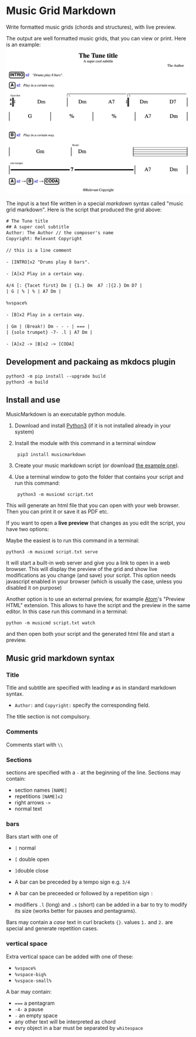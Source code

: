 # Music Grid Markdown
Write formatted music grids (chords and structures), with live preview.

The output are well formatted music grids, that you can view or print. Here is an example:
![](agrid.jpg)

The input is a text file written in a special *markdown* syntax called "music grid markdown". Here is the script that produced the grid above:

```
# The Tune title
## A super cool subtitle
Author: The Author // the composer's name
Copyright: Relevant Copyright

// this is a line comment

- [INTRO]x2 "Drums play 8 bars".

- [A]x2 Play in a certain way.

4/4 [: {Tacet first} Dm | {1.} Dm  A7 :]{2.} Dm D7 |
| G | % | % | A7 Dm |

%vspace%

- [B]x2 Play in a certain way.

| Gm | (Break!) Dm - - - | === |
| {solo trumpet} -7- .l | A7 Dm |

- [A]x2 -> [B]x2 -> [CODA]
```

## Development and packaing as mkdocs plugin

	python3 -m pip install --upgrade build
	python3 -m build	

## Install and use

MusicMarkdown is an executable python module.

1. Download and install [Python3](https://www.python.org/downloads/) (if it is not installed already in your system)

2. Install the module with this command in a terminal window


		pip3 install musicmarkdown

3. Create your music markdown script (or download [the example one](script.txt)).

4. Use a terminal window to goto the folder that contains your script and run this command:

		python3 -m musicmd script.txt

This will generate an html file that you can open with your web browser. Then you can print it or save it as PDF etc.

If you want to open a **live preview** that changes as you edit the script, you have two options:

Maybe the easiest is to run this command in a terminal:

	python3 -m musicmd script.txt serve

It will start a built-in web server and give you a link to open in a web browser. This will display the preview of the grid and show live modifications as you change (and save) your script. This option needs javascript enabled in your browser (which is usually the case, unless you disabled it on purpose)

Another option is to use an external preview, for example [Atom](https://atom.io)'s "Preview HTML" extension. This allows to have the script and the preview in the same editor. In this case run this command in a terminal:

	python -m musicmd script.txt watch

and then open both your script and the generated html file and start a preview.

## Music grid markdown syntax

### Title
Title and subtitle are specified with leading `#` as in standard markdown syntax.
* `Author:` and  `Copyright:` specify the corresponding field.

The title section is not compulsory.


### Comments
Comments start with `\\`
### Sections
sections are specified with a `-` at the beginning of the line.
Sections may contain:
* section names `[NAME]`
* repetitions `[NAME]x2`
* right arrows `->`
* normal text

### bars
Bars start with one of
* `|` normal
* `[` double open
* `]`double close
* A bar can be preceded by a tempo sign e.g. `3/4`
* A bar can be preceeded or followed by a repetition sign `:`

* modifiers `.l` (long) and `.s` (short) can be added in a bar to try to modify its size (works better for pauses and pentagrams).

Bars may contain a *case* text in curl brackets `{}`. values `1.` and `2.` are special and generate repetition cases.

### vertical space
Extra vertical space can be added with one of these:
* `%vspace%`
* `%vspace-big%`
* `%vspace-small%`


A bar may contain:
* `===` a pentagram
* `-4-` a pause
* `-` an empty space
* any other text will be interpreted as chord
* evry object in a bar must be separated by `whitespace`
